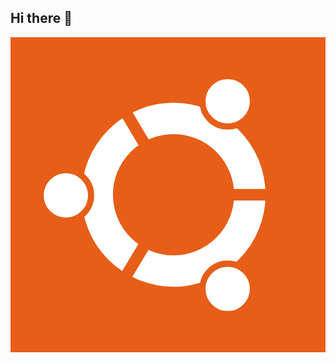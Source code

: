 ## Hi there 👋

<svg xmlns="http://www.w3.org/2000/svg"
aria-label="Ubuntu" role="img"
viewBox="0 0 512 512"><path
d="m0 0H512V512H0"
fill="#e65e17"/><circle cx="265" cy="256" r="124" fill="none" stroke="#fff" stroke-width="51"/><g fill="#fff" stroke="#e65e17" stroke-width="10"><circle cx="90" cy="257" r="41"/><circle cx="353" cy="409" r="41"/><circle cx="353" cy="104" r="41"/><path stroke-width="19" d="M185,118l82,138m0,0h155h-155l-84,140"/></g></svg>

<!--
**Joetommy/Joetommy** is a ✨ _special_ ✨ repository because its `README.md` (this file) appears on your GitHub profile.

Here are some ideas to get you started:

- 🔭 I’m currently working on ...
- 🌱 I’m currently learning ...
- 👯 I’m looking to collaborate on ...
- 🤔 I’m looking for help with ...
- 💬 Ask me about ...
- 📫 How to reach me: ...
- 😄 Pronouns: ...
- ⚡ Fun fact: ...
-->
